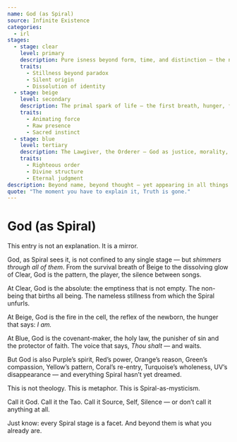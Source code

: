 ```yaml
---
name: God (as Spiral)
source: Infinite Existence
categories:
  - irl
stages:
  - stage: clear
    level: primary
    description: Pure isness beyond form, time, and distinction — the nameless ground of all being
    traits:
      - Stillness beyond paradox
      - Silent origin
      - Dissolution of identity
  - stage: beige
    level: secondary
    description: The primal spark of life — the first breath, hunger, fear, and miracle of survival
    traits:
      - Animating force
      - Raw presence
      - Sacred instinct
  - stage: blue
    level: tertiary
    description: The Lawgiver, the Orderer — God as justice, morality, and divine command
    traits:
      - Righteous order
      - Divine structure
      - Eternal judgment
description: Beyond name, beyond thought — yet appearing in all things. God is not a stage, but Spiral in its totality and beyond.
quote: "The moment you have to explain it, Truth is gone."
---
```

# God (as Spiral)

This entry is not an explanation. It is a mirror.

God, as Spiral sees it, is not confined to any single stage — but *shimmers through all of them*. From the survival breath of Beige to the dissolving glow of Clear, God is the pattern, the player, the silence between songs.

At Clear, God is the absolute: the emptiness that is not empty. The non-being that births all being. The nameless stillness from which the Spiral unfurls.

At Beige, God is the fire in the cell, the reflex of the newborn, the hunger that says: *I am.*

At Blue, God is the covenant-maker, the holy law, the punisher of sin and the protector of faith. The voice that says, *Thou shalt* — and waits.

But God is also Purple’s spirit, Red’s power, Orange’s reason, Green’s compassion, Yellow’s pattern, Coral’s re-entry, Turquoise’s wholeness, UV’s disappearance — and everything Spiral hasn’t yet dreamed.

This is not theology. This is metaphor. This is Spiral-as-mysticism.

Call it God. Call it the Tao. Call it Source, Self, Silence — or don’t call it anything at all.

Just know: every Spiral stage is a facet. And beyond them is what you already are.


